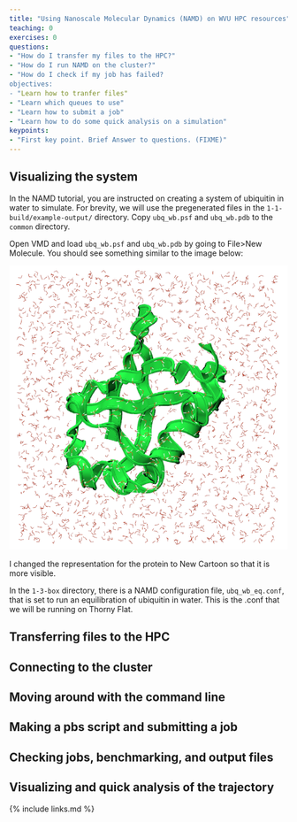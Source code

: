 ```yaml
---
title: "Using Nanoscale Molecular Dynamics (NAMD) on WVU HPC resources"
teaching: 0
exercises: 0
questions:
- "How do I transfer my files to the HPC?"
- "How do I run NAMD on the cluster?"
- "How do I check if my job has failed?
objectives:
- "Learn how to tranfer files"
- "Learn which queues to use"
- "Learn how to submit a job"
- "Learn how to do some quick analysis on a simulation"
keypoints:
- "First key point. Brief Answer to questions. (FIXME)"
---
```


## Visualizing the system

In the NAMD tutorial, you are instructed on creating a system of ubiquitin in water to simulate. For brevity, we will use the pregenerated files in the `1-1-build/example-output/` directory. Copy `ubq_wb.psf` and `ubq_wb.pdb` to the `common` directory. 

Open VMD and load `ubq_wb.psf` and `ubq_wb.pdb` by going to File>New Molecule. You should see something similar to the image below:

![A figure showing the initial coordinates of ubiqitin in a water box.](../fig/starting_namd.png)

I changed the representation for the protein to New Cartoon so that it is more visible.

In the `1-3-box` directory, there is a NAMD configuration file, `ubq_wb_eq.conf`, that is set to run an equilibration of ubiquitin in water. This is the .conf that we will be running on Thorny Flat.

## Transferring files to the HPC

## Connecting to the cluster

## Moving around with the command line

## Making a pbs script and submitting a job

## Checking jobs, benchmarking, and output files

## Visualizing and quick analysis of the trajectory


{% include links.md %}

